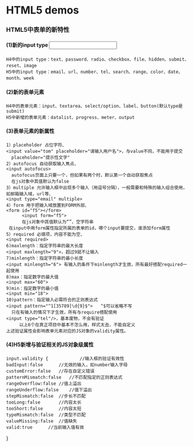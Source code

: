 # HTML5 demos
### HTML5中表单的新特性
  #### (1)新的input type  	<input type="?">
	H4中的input type：text、password、radio、checkbox、file、hidden、submit、reset、image
	H5中的input type：email、url、number、tel、search、range、color、date、month、week
 #### (2)新的表单元素
	H4中的表单元素：input、textarea、select/option、label、button(默认type是submit)
	H5中新增的表单元素：datalist、progress、meter、output
  #### (3)表单元素的新属性
    1）placeholder 占位字符、
    <input value="tom" placeholder="请输入用户名">，与value不同，不能用于提交
      placeholder="提示性文字"
    2）autofocus 自动获取输入焦点、
    <input autofocus>
      autofocus页面上只要一个，但如果有两个时，默认第一个自动获取焦点
      在js对象中其值默认为false
    3）multiple 允许输入框中出现多个输入（用逗号分隔），一般需要和特殊的输入组合使用，如邮箱输入域，url等、
    <input type="email" multiple>
    4）form 用于把输入域放置到FORM外部、
    <form id="f5"></form>
    	  <input form="f5">
          在js对象中其值默认为“”，空字符串
     在input中用form属性指定所属的表单的id，哪个input要提交，谁添加form属性
  	5）required 必填项，内容不能为空、
  	<input required>
  	6)maxlength：指定字符串的最大长度
    <input maxlength="9">，超过9就不让输入
    7)minlength：指定字符串的最小长度
    <input minlength="6"> 有输入的条件下minlength才生效，所有最好搭配required一起使用
    8)max：指定数字的最大值
   	<input max="60">
    9)min：指定数字的最小值
    <input min="18">
    10)pattern：指定输入必需符合的正则表达式
    <input pattern="^1[35789]\d{9}$">   ^$可以省略不写
      只在有输入的情况下才生效，所有与require搭配使用
    <input type="tel"/>，基本废物，不会有验证
         以上6个在真正项目中基本不怎么用，样式太丑，不能自定义
    上述验证属性会影响表单元素对应的JS对象的validity属性。
 #### (4)H5新增与验证相关的JS对象级属性
    input.validity {	        //输入框的验证有效性
  	badInput:false		//无效的输入，如number输入字母
  	customError:false	//存在自定义错误
  	patternMismatch:false	//不匹配指定的正则表达式
  	rangeOverflow:false	//值上溢出
  	rangeUnderflow:false	//值下溢出
  	stepMismatch:false	//步长不匹配
  	tooLong:false		//内容太长
  	tooShort:false		//内容太短
  	typeMismatch:false	//类型不匹配
  	valueMissing:false	//值缺失
  	valid:true		//当前输入值有效
  }
